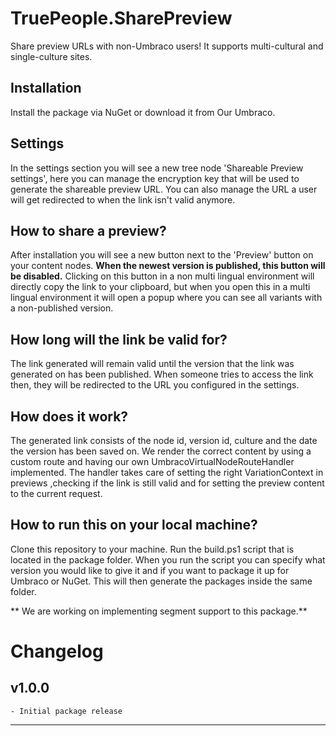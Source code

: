 ﻿# TruePeople.SharePreview
Share preview URLs with non-Umbraco users! It supports multi-cultural and single-culture sites.

## Installation
Install the package via NuGet or download it from Our Umbraco.

## Settings
In the settings section you will see a new tree node 'Shareable Preview settings', here you can manage the encryption key that will be used to generate the shareable preview URL.
You can also manage the URL a user will get redirected to when the link isn't valid anymore.

## How to share a preview?
After installation you will see a new button next to the 'Preview' button on your content nodes.
**When the newest version is published, this button will be disabled.**
Clicking on this button in a non multi lingual environment will directly copy the link to your clipboard,
but when you open this in a multi lingual environment it will open a popup where you can see all variants with a non-published version.

## How long will the link be valid for?
The link generated will remain valid until the version that the link was generated on has been published.
When someone tries to access the link then, they will be redirected to the URL you configured in the settings.

## How does it work?
The generated link consists of the node id, version id, culture and the date the version has been saved on.
We render the correct content by using a custom route and having our own UmbracoVirtualNodeRouteHandler implemented.
The handler takes care of setting the right VariationContext in previews ,checking if the link is still valid and for setting the preview content to the current request.

## How to run this on your local machine?
Clone this repository to your machine.
Run the build.ps1 script that is located in the package folder.
When you run the script you can specify what version you would like to give it and if you want to package it up for Umbraco or NuGet.
This will then generate the packages inside the same folder.


** We are working on implementing segment support to this package.**

# Changelog

## v1.0.0
	- Initial package release
	
---